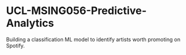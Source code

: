 # UCL-MSING056-Predictive-Analytics
Building a classification ML model to identify artists worth promoting on Spotify.
